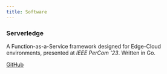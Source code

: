 ```yaml
---
title: Software
---
```


### Serverledge

A Function-as-a-Service framework designed for Edge-Cloud environments, 
presented at *IEEE PerCom '23*.
Written in Go.

[GitHub](https://github.com/grussorusso/serverledge)
